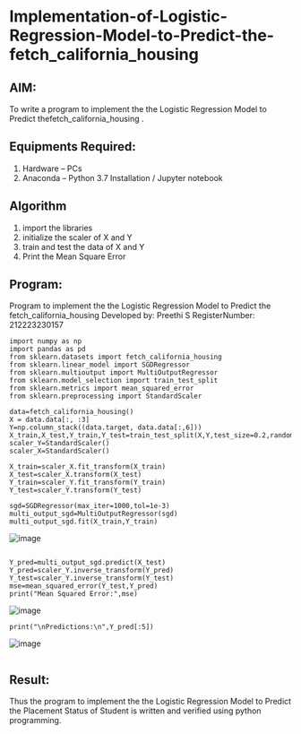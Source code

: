 # Implementation-of-Logistic-Regression-Model-to-Predict-the-fetch_california_housing

## AIM:
To write a program to implement the the Logistic Regression Model to Predict thefetch_california_housing .

## Equipments Required:
1. Hardware – PCs
2. Anaconda – Python 3.7 Installation / Jupyter notebook

## Algorithm
1. import the libraries
2. initialize the scaler of X and Y
3. train and test the data of X and Y
4. Print the Mean Square Error

## Program:

Program to implement the the Logistic Regression Model to Predict the fetch_california_housing
Developed by: Preethi S
RegisterNumber:  212223230157


```
import numpy as np
import pandas as pd
from sklearn.datasets import fetch_california_housing
from sklearn.linear_model import SGDRegressor
from sklearn.multioutput import MultiOutputRegressor
from sklearn.model_selection import train_test_split
from sklearn.metrics import mean_squared_error
from sklearn.preprocessing import StandardScaler

data=fetch_california_housing()
X = data.data[:, :3]
Y=np.column_stack((data.target, data.data[:,6]))
X_train,X_test,Y_train,Y_test=train_test_split(X,Y,test_size=0.2,random_state=42)
scaler_Y=StandardScaler()
scaler_X=StandardScaler()

X_train=scaler_X.fit_transform(X_train)
X_test=scaler_X.transform(X_test)
Y_train=scaler_Y.fit_transform(Y_train)
Y_test=scaler_Y.transform(Y_test)

sgd=SGDRegressor(max_iter=1000,tol=1e-3)
multi_output_sgd=MultiOutputRegressor(sgd)
multi_output_sgd.fit(X_train,Y_train)

```
![image](https://github.com/user-attachments/assets/0548b0e0-ee14-4e80-a956-d3a25cd3024f)
```

Y_pred=multi_output_sgd.predict(X_test)
Y_pred=scaler_Y.inverse_transform(Y_pred)
Y_test=scaler_Y.inverse_transform(Y_test)
mse=mean_squared_error(Y_test,Y_pred)
print("Mean Squared Error:",mse)
```

![image](https://github.com/user-attachments/assets/e8915b66-16b7-49b8-9b41-e0ac568627e4)
```
print("\nPredictions:\n",Y_pred[:5])
```

![image](https://github.com/user-attachments/assets/a31bb097-6386-48ec-a22c-e0276bebd3eb)
```
```
## Result:
Thus the program to implement the the Logistic Regression Model to Predict the Placement Status of Student is written and verified using python programming.
